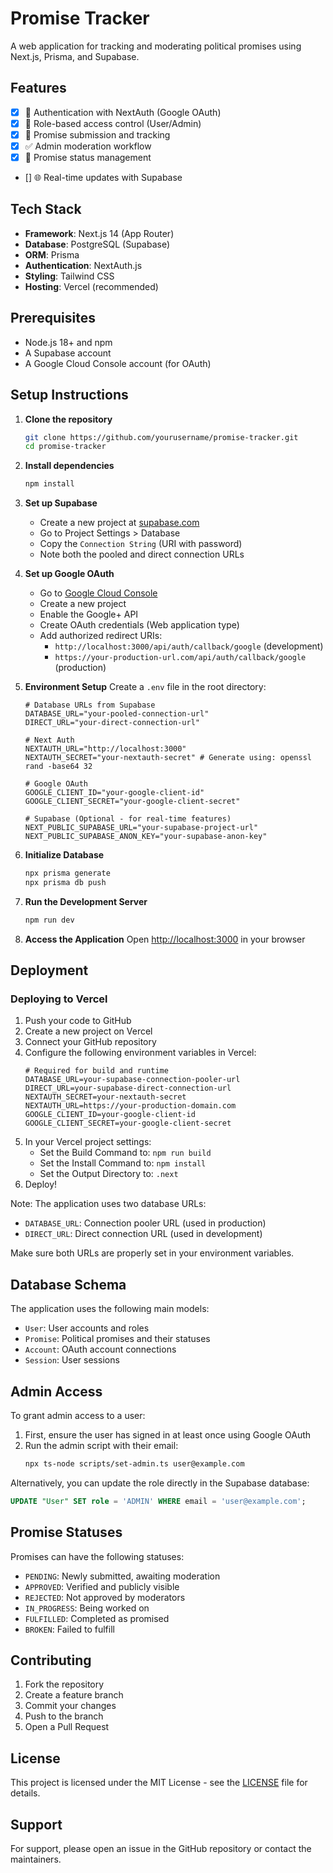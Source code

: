 # Promise Tracker

A web application for tracking and moderating political promises using Next.js, Prisma, and Supabase.

## Features

- [x] 🔐 Authentication with NextAuth (Google OAuth)
- [x] 👥 Role-based access control (User/Admin)
- [x] 📝 Promise submission and tracking
- [x] ✅ Admin moderation workflow
- [x] 🎯 Promise status management
- [] 🌐 Real-time updates with Supabase

## Tech Stack

- **Framework**: Next.js 14 (App Router)
- **Database**: PostgreSQL (Supabase)
- **ORM**: Prisma
- **Authentication**: NextAuth.js
- **Styling**: Tailwind CSS
- **Hosting**: Vercel (recommended)

## Prerequisites

- Node.js 18+ and npm
- A Supabase account
- A Google Cloud Console account (for OAuth)

## Setup Instructions

1. **Clone the repository**
   ```bash
   git clone https://github.com/yourusername/promise-tracker.git
   cd promise-tracker
   ```

2. **Install dependencies**
   ```bash
   npm install
   ```

3. **Set up Supabase**
   - Create a new project at [supabase.com](https://supabase.com)
   - Go to Project Settings > Database
   - Copy the `Connection String` (URI with password)
   - Note both the pooled and direct connection URLs

4. **Set up Google OAuth**
   - Go to [Google Cloud Console](https://console.cloud.google.com)
   - Create a new project
   - Enable the Google+ API
   - Create OAuth credentials (Web application type)
   - Add authorized redirect URIs:
     - `http://localhost:3000/api/auth/callback/google` (development)
     - `https://your-production-url.com/api/auth/callback/google` (production)

5. **Environment Setup**
   Create a `.env` file in the root directory:
   ```env
   # Database URLs from Supabase
   DATABASE_URL="your-pooled-connection-url"
   DIRECT_URL="your-direct-connection-url"

   # Next Auth
   NEXTAUTH_URL="http://localhost:3000"
   NEXTAUTH_SECRET="your-nextauth-secret" # Generate using: openssl rand -base64 32

   # Google OAuth
   GOOGLE_CLIENT_ID="your-google-client-id"
   GOOGLE_CLIENT_SECRET="your-google-client-secret"

   # Supabase (Optional - for real-time features)
   NEXT_PUBLIC_SUPABASE_URL="your-supabase-project-url"
   NEXT_PUBLIC_SUPABASE_ANON_KEY="your-supabase-anon-key"
   ```

6. **Initialize Database**
   ```bash
   npx prisma generate
   npx prisma db push
   ```

7. **Run the Development Server**
   ```bash
   npm run dev
   ```

8. **Access the Application**
   Open [http://localhost:3000](http://localhost:3000) in your browser

## Deployment

### Deploying to Vercel

1. Push your code to GitHub
2. Create a new project on Vercel
3. Connect your GitHub repository
4. Configure the following environment variables in Vercel:
   ```
   # Required for build and runtime
   DATABASE_URL=your-supabase-connection-pooler-url
   DIRECT_URL=your-supabase-direct-connection-url
   NEXTAUTH_SECRET=your-nextauth-secret
   NEXTAUTH_URL=https://your-production-domain.com
   GOOGLE_CLIENT_ID=your-google-client-id
   GOOGLE_CLIENT_SECRET=your-google-client-secret
   ```
5. In your Vercel project settings:
   - Set the Build Command to: `npm run build`
   - Set the Install Command to: `npm install`
   - Set the Output Directory to: `.next`
6. Deploy!

Note: The application uses two database URLs:
- `DATABASE_URL`: Connection pooler URL (used in production)
- `DIRECT_URL`: Direct connection URL (used in development)

Make sure both URLs are properly set in your environment variables.

## Database Schema

The application uses the following main models:
- `User`: User accounts and roles
- `Promise`: Political promises and their statuses
- `Account`: OAuth account connections
- `Session`: User sessions

## Admin Access

To grant admin access to a user:

1. First, ensure the user has signed in at least once using Google OAuth
2. Run the admin script with their email:
   ```bash
   npx ts-node scripts/set-admin.ts user@example.com
   ```

Alternatively, you can update the role directly in the Supabase database:
```sql
UPDATE "User" SET role = 'ADMIN' WHERE email = 'user@example.com';
```

## Promise Statuses

Promises can have the following statuses:
- `PENDING`: Newly submitted, awaiting moderation
- `APPROVED`: Verified and publicly visible
- `REJECTED`: Not approved by moderators
- `IN_PROGRESS`: Being worked on
- `FULFILLED`: Completed as promised
- `BROKEN`: Failed to fulfill

## Contributing

1. Fork the repository
2. Create a feature branch
3. Commit your changes
4. Push to the branch
5. Open a Pull Request

## License

This project is licensed under the MIT License - see the [LICENSE](LICENSE) file for details.

## Support

For support, please open an issue in the GitHub repository or contact the maintainers.
